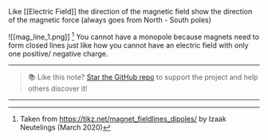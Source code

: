 
Like [[Electric Field]] the direction of the magnetic field show the direction of the magnetic force (always goes from North - South poles)

![[mag_line_1.png]]
[^1]
You cannot have a monopole because magnets need to form closed lines just like how you cannot have an electric field with only one positive/ negative charge. 



[^1]: Taken from https://tikz.net/magnet_fieldlines_dipoles/ by Izaak Neutelings (March 2020)


---

> 📚 Like this note? [Star the GitHub repo](https://github.com/rajeevphysics/Obsidan-MathMatter) to support the project and help others discover it!

---
